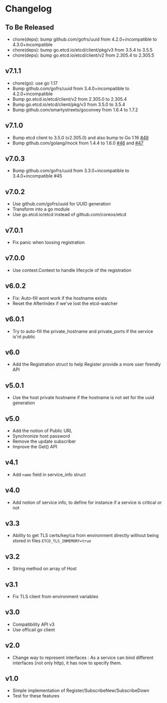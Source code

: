 # Changelog

## To Be Released

* chore(deps): bump github.com/gofrs/uuid from 4.2.0+incompatible to 4.3.0+incompatible
* chore(deps): bump go.etcd.io/etcd/client/pkg/v3 from 3.5.4 to 3.5.5
* chore(deps): bump go.etcd.io/etcd/client/v2 from 2.305.4 to 2.305.5

## v7.1.1

* chore(go): use go 1.17
* Bump github.com/gofrs/uuid from 3.4.0+incompatible to 4.2.0+incompatible
* Bump go.etcd.io/etcd/client/v2 from 2.305.0 to 2.305.4
* Bump go.etcd.io/etcd/client/pkg/v3 from 3.5.0 to 3.5.4
* Bump github.com/smartystreets/goconvey from 1.6.4 to 1.7.2

## v7.1.0

* Bump etcd client to 3.5.0 (v2.305.0) and also bump to Go 1.16
  [#49](https://github.com/Scalingo/etcd-discovery/pull/49)
* Bump github.com/golang/mock from 1.4.4 to 1.6.0
  [#46](https://github.com/Scalingo/etcd-discovery/pull/46)
  and [#47](https://github.com/Scalingo/etcd-discovery/pull/47)

## v7.0.3

* Bump github.com/gofrs/uuid from 3.3.0+incompatible to 3.4.0+incompatible #45

## v7.0.2

* Use github.com/gofrs/uuid for UUID generation
* Transform into a go module
* Use go.etcd.io/etcd instead of github.com/coreos/etcd

## v7.0.1

* Fix panic when loosing registration

## v7.0.0

* Use context.Context to handle lifecycle of the registration

## v6.0.2

* Fix: Auto-fill wont work if the hostname exists
* Reset the AfterIndex if we've lost the etcd-watcher

## v6.0.1

* Try to auto-fill the private_hostname and private_ports if the service is'nt public

## v6.0

* Add the Registration struct to help Register provide a more user firendly API

## v5.0.1

* Use the host private hostname if the hostname is not set for the uuid generation

## v5.0

* Add the notion of Public URL
* Synchronize host password
* Remove the update subscriber
* Improve the Get() API

## v4.1

* Add `name` field in service_info struct

## v4.0

* Add notion of service info, to define for instance if a service is critical or not

## v3.3

* Ability to get TLS certs/key/ca from environment directly without being stored in files
  `ETCD_TLS_INMEMORY=true`

## v3.2

* String method on array of Host

## v3.1

* Fix TLS client from environment variables

## v3.0

* Compatibility API v3
* Use officail go client

## v2.0

* Change way to represent interfaces :
  As a service can bind different interfaces (not only http),
  it has now to specify them.

## v1.0

* Simple implementation of Register/SubscribeNew/SubscribeDown
* Test for these features
